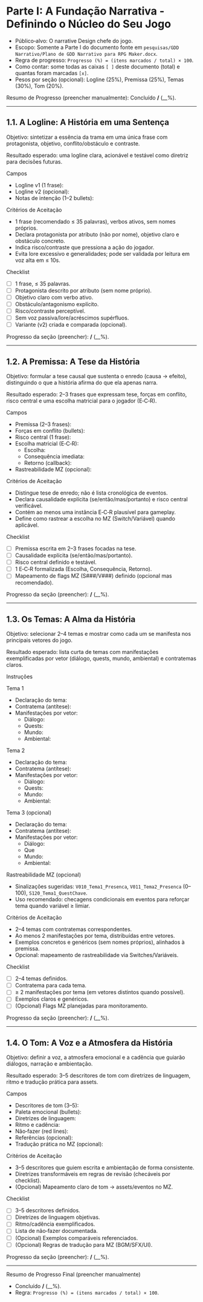 # Parte I: A Fundação Narrativa - Definindo o Núcleo do Seu Jogo

<!-- Persona: Throllim Cinza‑Memória | Estilo técnico, conciso e pragmático.
     Não crie o GDD agora — este arquivo é um TEMPLATE pronto para preenchimento. -->

- Público‑alvo: O narrative Design chefe do jogo.
- Escopo: Somente a Parte I do documento fonte em `pesquisas/GDD Narrativo/Plano de GDD Narrativo para RPG Maker.docx`.
- Regra de progresso: `Progresso (%) = (itens marcados / total) × 100`.
- Como contar: some todas as caixas `[ ]` deste documento (total) e quantas foram marcadas `[x]`.
- Pesos por seção (opcional): Logline (25%), Premissa (25%), Temas (30%), Tom (20%).

Resumo de Progresso (preencher manualmente): Concluído __/__ (__%).

---

## 1.1. A Logline: A História em uma Sentença

Objetivo: sintetizar a essência da trama em uma única frase com protagonista, objetivo, conflito/obstáculo e contraste.

Resultado esperado: uma logline clara, acionável e testável como diretriz para decisões futuras.

Campos

- Logline v1 (1 frase): <!-- Ex.: "Um [protagonista por atributo] deve [objetivo] apesar de [obstáculo], ou [risco/contraste]" -->
- Logline v2 (opcional): <!-- Variante para comparação A/B -->
- Notas de intenção (1–2 bullets): <!-- O que não pode faltar no jogo à luz da logline -->

Critérios de Aceitação

- 1 frase (recomendado ≤ 35 palavras), verbos ativos, sem nomes próprios.
- Declara protagonista por atributo (não por nome), objetivo claro e obstáculo concreto.
- Indica risco/contraste que pressiona a ação do jogador.
- Evita lore excessivo e generalidades; pode ser validada por leitura em voz alta em ≤ 10s.

Checklist

- [ ] 1 frase, ≤ 35 palavras.
- [ ] Protagonista descrito por atributo (sem nome próprio).
- [ ] Objetivo claro com verbo ativo.
- [ ] Obstáculo/antagonismo explícito.
- [ ] Risco/contraste perceptível.
- [ ] Sem voz passiva/lore/acréscimos supérfluos.
- [ ] Variante (v2) criada e comparada (opcional).

Progresso da seção (preencher): __/__ (__%).

---

## 1.2. A Premissa: A Tese da História

Objetivo: formular a tese causal que sustenta o enredo (causa → efeito), distinguindo o que a história afirma do que ela apenas narra.

Resultado esperado: 2–3 frases que expressam tese, forças em conflito, risco central e uma escolha matricial para o jogador (E‑C‑R).

Campos

- Premissa (2–3 frases): <!-- Evite sequência de eventos; foque em tese e causalidade -->
- Forças em conflito (bullets): <!-- Ex.: "Dever × Liberdade", "Ordem × Caos" -->
- Risco central (1 frase): <!-- O que se perde se nada mudar? -->
- Escolha matricial (E‑C‑R):
  - Escolha: <!-- O que o jogador escolhe? -->
  - Consequência imediata: <!-- Estado resultante no curto prazo -->
  - Retorno (callback): <!-- Onde e quando essa escolha retorna? -->
- Rastreabilidade MZ (opcional): <!-- Mapear flags ex.: S101_EscolhaFeita, V011_Afeicao +=/‑= -->

Critérios de Aceitação

- Distingue tese de enredo; não é lista cronológica de eventos.
- Declara causalidade explícita (se/então/mas/portanto) e risco central verificável.
- Contém ao menos uma instância E‑C‑R plausível para gameplay.
- Define como rastrear a escolha no MZ (Switch/Variável) quando aplicável.

Checklist

- [ ] Premissa escrita em 2–3 frases focadas na tese.
- [ ] Causalidade explícita (se/então/mas/portanto).
- [ ] Risco central definido e testável.
- [ ] 1 E‑C‑R formalizada (Escolha, Consequência, Retorno).
- [ ] Mapeamento de flags MZ (S###/V###) definido (opcional mas recomendado).

Progresso da seção (preencher): __/__ (__%).

---

## 1.3. Os Temas: A Alma da História

Objetivo: selecionar 2–4 temas e mostrar como cada um se manifesta nos principais vetores do jogo.

Resultado esperado: lista curta de temas com manifestações exemplificadas por vetor (diálogo, quests, mundo, ambiental) e contratemas claros.

Instruções
<!-- Para cada tema, preencha 2–3 manifestações distribuídas entre os vetores. Evite nomes próprios; use exemplos genéricos. -->

Tema 1

- Declaração do tema: <!-- Ex.: "Custo da ambição" -->
- Contratema (antítese): <!-- Ex.: "Valor da renúncia" -->
- Manifestações por vetor:
  - Diálogo: <!-- Ex.: NPC exige preço pela ajuda -->
  - Quests: <!-- Ex.: escolha entre lucro rápido × confiança -->
  - Mundo: <!-- Ex.: área próspera com consequências visíveis -->
  - Ambiental: <!-- Ex.: trilha tensa em áreas ricas -->

Tema 2

- Declaração do tema:
- Contratema (antítese):
- Manifestações por vetor:
  - Diálogo:
  - Quests:
  - Mundo:
  - Ambiental:

Tema 3 (opcional)

- Declaração do tema:
- Contratema (antítese):
- Manifestações por vetor:
  - Diálogo:
  - Que
  - Mundo:
  - Ambiental:

Rastreabilidade MZ (opcional)

- Sinalizações sugeridas: `V010_Tema1_Presenca`, `V011_Tema2_Presenca` (0–100), `S120_Tema1_QuestChave`.
- Uso recomendado: checagens condicionais em eventos para reforçar tema quando variável ≥ limiar.

Critérios de Aceitação

- 2–4 temas com contratemas correspondentes.
- Ao menos 2 manifestações por tema, distribuídas entre vetores.
- Exemplos concretos e genéricos (sem nomes próprios), alinhados à premissa.
- Opcional: mapeamento de rastreabilidade via Switches/Variáveis.

Checklist

- [ ] 2–4 temas definidos.
- [ ] Contratema para cada tema.
- [ ] ≥ 2 manifestações por tema (em vetores distintos quando possível).
- [ ] Exemplos claros e genéricos.
- [ ] (Opcional) Flags MZ planejadas para monitoramento.

Progresso da seção (preencher): __/__ (__%).

---

## 1.4. O Tom: A Voz e a Atmosfera da História

Objetivo: definir a voz, a atmosfera emocional e a cadência que guiarão diálogos, narração e ambientação.

Resultado esperado: 3–5 descritores de tom com diretrizes de linguagem, ritmo e tradução prática para assets.

Campos

- Descritores de tom (3–5): <!-- Ex.: "sério", "sarcástico contido", "melancólico" -->
- Paleta emocional (bullets): <!-- Emoções foco por capítulo/área, se houver -->
- Diretrizes de linguagem: <!-- Dicção, figuras de linguagem permitidas/proibidas, nível de formalidade -->
- Ritmo e cadência: <!-- Frases curtas/longas; pausas; variação -->
- Não‑fazer (red lines): <!-- Termos proibidos, humor fora de tom, etc. -->
- Referências (opcional): <!-- 2–3 comparáveis de tom em mídia/jogos -->
- Tradução prática no MZ (opcional): <!-- Ex.: BGM X para áreas Y; SFX discretos; paleta de cores na UI -->

Critérios de Aceitação

- 3–5 descritores que guiem escrita e ambientação de forma consistente.
- Diretrizes transformáveis em regras de revisão (checáveis por checklist).
- (Opcional) Mapeamento claro de tom → assets/eventos no MZ.

Checklist

- [ ] 3–5 descritores definidos.
- [ ] Diretrizes de linguagem objetivas.
- [ ] Ritmo/cadência exemplificados.
- [ ] Lista de não‑fazer documentada.
- [ ] (Opcional) Exemplos comparáveis referenciados.
- [ ] (Opcional) Regras de tradução para MZ (BGM/SFX/UI).

Progresso da seção (preencher): __/__ (__%).

---

Resumo de Progresso Final (preencher manualmente)

- Concluído __/__ (__%).
- Regra: `Progresso (%) = (itens marcados / total) × 100`.

<!-- Fim do TEMPLATE — Parte I: A Fundação Narrativa -->

